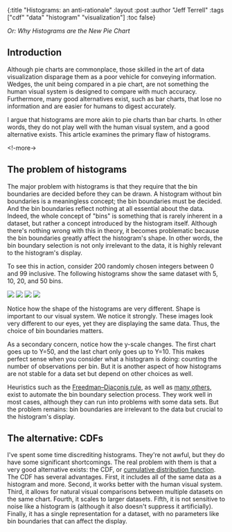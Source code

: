 {:title "Histograms: an anti-rationale"
 :layout :post
 :author "Jeff Terrell"
 :tags ["cdf" "data" "histogram" "visualization"]
 :toc false}

_Or: Why Histograms are the New Pie Chart_

## Introduction

Although pie charts are commonplace, those skilled in the art of data visualization disparage them as a poor vehicle for conveying information. Wedges, the unit being compared in a pie chart, are not something the human visual system is designed to compare with much accuracy. Furthermore, many good alternatives exist, such as bar charts, that lose no information and are easier for humans to digest accurately.

I argue that histograms are more akin to pie charts than bar charts. In other words, they do not play well with the human visual system, and a good alternative exists. This article examines the primary flaw of histograms.

<!-more->

## The problem of histograms

The major problem with histograms is that they require that the bin boundaries are decided before they can be drawn. A histogram without bin boundaries is a meaningless concept; the bin boundaries must be decided. And the bin boundaries reflect nothing at all essential about the data. Indeed, the whole concept of "bins" is something that is rarely inherent in a dataset, but rather a concept introduced by the histogram itself. Although there's nothing wrong with this in theory, it becomes problematic because the bin boundaries greatly affect the histogram's shape. In other words, the bin boundary selection is not only irrelevant to the data, it is highly relevant to the histogram's display.

To see this in action, consider 200 randomly chosen integers between 0 and 99 inclusive. The following histograms show the same dataset with 5, 10, 20, and 50 bins.

<img src="/img/histogram-numbins-05.png" /> <img src="/img/histogram-numbins-10.png" /> <img src="/img/histogram-numbins-20.png" /> <img src="/img/histogram-numbins-50.png" />

Notice how the shape of the histograms are very different. Shape is important to our visual system. We notice it strongly. These images look very different to our eyes, yet they are displaying the same data. Thus, the choice of bin boundaries matters.

As a secondary concern, notice how the y-scale changes. The first chart goes up to Y=50, and the last chart only goes up to Y=10. This makes perfect sense when you consider what a histogram is doing: counting the number of observations per bin. But it is another aspect of how histograms are not stable for a data set but depend on other choices as well.

Heuristics such as the [Freedman–Diaconis rule](https://en.wikipedia.org/wiki/Freedman%E2%80%93Diaconis_rule), as well as [many others](https://en.wikipedia.org/wiki/Histogram#Number_of_bins_and_width), exist to automate the bin boundary selection process. They work well in most cases, although they can run into problems with some data sets. But the problem remains: bin boundaries are irrelevant to the data but crucial to the histogram's display.

## The alternative: CDFs

I've spent some time discrediting histograms. They're not awful, but they do have some significant shortcomings. The real problem with them is that a very good alternative exists: the CDF, or [cumulative distribution function](https://en.wikipedia.org/wiki/Cumulative_distribution_function). The CDF has several advantages. First, it includes all of the same data as a histogram and more. Second, it works better with the human visual system. Third, it allows for natural visual comparisons between multiple datasets on the same chart. Fourth, it scales to larger datasets. Fifth, it is not sensitive to noise like a histogram is (although it also doesn't suppress it artificially). Finally, it has a single representation for a dataset, with no parameters like bin boundaries that can affect the display.

